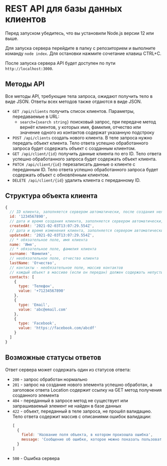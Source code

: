 # REST API для базы данных клиентов

Перед запуском убедитесь, что вы установили Node.js версии 12 или выше.

Для запуска сервера перейдите в папку с репозиторием и выполните команду `node index`. Для остановки нажмите сочетание клавиш CTRL+C.

После запуска сервера API будет доступен по пути `http://localhost:3000`.

## Методы API

Все методы API, требующие тела запроса, ожидают получить тело в виде JSON. Ответы всех методов также отдаются в виде JSON.

* `GET /api/clients` получить список клиентов. Параметры, передаваемые в URL:
    * `search={search string}` поисковый запрос, при передаче метод вернёт клиентов, у которых имя, фамилия, отчество или значение одного из контактов содержат указанную подстроку
* `POST /api/clients` создать нового клиента. В теле запроса нужно передать объект клиента. Тело ответа успешно обработанного запроса будет содержать объект с созданным клиентом.
* `GET /api/client/{id}` получить данные клиента по его ID. Тело ответа успешно обработанного запроса будет содержать объект клиента.
* `PATCH /api/client/{id}` перезаписать данные о клиенте с переданным ID. Тело ответа успешно обработанного запроса будет содержать объект с обновлённым клиентом.
* `DELETE /api/client/{id}` удалить клиента с переданному ID.

## Структура объекта клиента

```javascript
{
  // ID клиента, заполняется сервером автоматически, после создания нельзя изменить
  id: '1234567890',
  // дата и время создания клиента, заполняется сервером автоматически, после создания нельзя изменить
  createdAt: '2021-02-03T13:07:29.554Z',
  // дата и время изменения клиента, заполняется сервером автоматически при изменении клиента
  updatedAt: '2021-02-03T13:07:29.554Z',
  // * обязательное поле, имя клиента
  name: 'Имя',
  // * обязательное поле, фамилия клиента
  surname: 'Фамилия',
  // необязательное поле, отчество клиента
  lastName: 'Отчество',
  // контакты - необязательное поле, массив контактов
  // каждый объект в массиве (если он передан) должен содержать непустые свойства type и value
  contacts: [
    {
      type: 'Телефон',
      value: '+71234567890'
    },
    {
      type: 'Email',
      value: 'abc@email.com'
    },
    {
      type: 'Facebook',
      value: 'https://facebook.com/abcdf'
    }
  ]
}
```

## Возможные статусы ответов

Ответ сервера может содержать один из статусов ответа:
* `200` - запрос обработан нормально
* `201` - запрос на создание нового элемента успешно обработан, а заголовок ответа Location содержит ссылку на GET метод получения созданного элемента
* `404` - переданный в запросе метод не существует или запрашиваемый элемент не найден в базе данных
* `422` - объект, переданный в теле запроса, не прошёл валидацию. Тело ответа содержит массив с описаниями ошибок валидации:
  ```javascript
  [
    {
      field: 'Название поля объекта, в котором произошла ошибка',
      message: 'Сообщение об ошибке, которое можно показать пользователю'
    }
  ]
  ```
* `500` - Ошибка сервера
